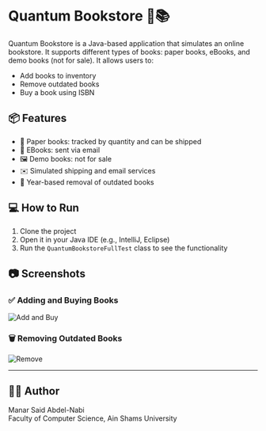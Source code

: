 # Quantum Bookstore 🛒📚

Quantum Bookstore is a Java-based application that simulates an online bookstore. It supports different types of books: paper books, eBooks, and demo books (not for sale). It allows users to:

- Add books to inventory
- Remove outdated books
- Buy a book using ISBN

## 📦 Features

- 📕 Paper books: tracked by quantity and can be shipped
- 📘 EBooks: sent via email
- 🖼️ Demo books: not for sale
- ✉️ Simulated shipping and email services
- 📅 Year-based removal of outdated books

## 💻 How to Run

1. Clone the project
2. Open it in your Java IDE (e.g., IntelliJ, Eclipse)
3. Run the `QuantumBookstoreFullTest` class to see the functionality

## 📷 Screenshots

### ✅ Adding and Buying Books
![Add and Buy](screenshots/add_and_buy.png)

### 🗑️ Removing Outdated Books
![Remove](screenshots/remove_outdated.png)

---

## 👨‍💻 Author

Manar Said Abdel-Nabi  
Faculty of Computer Science, Ain Shams University  
